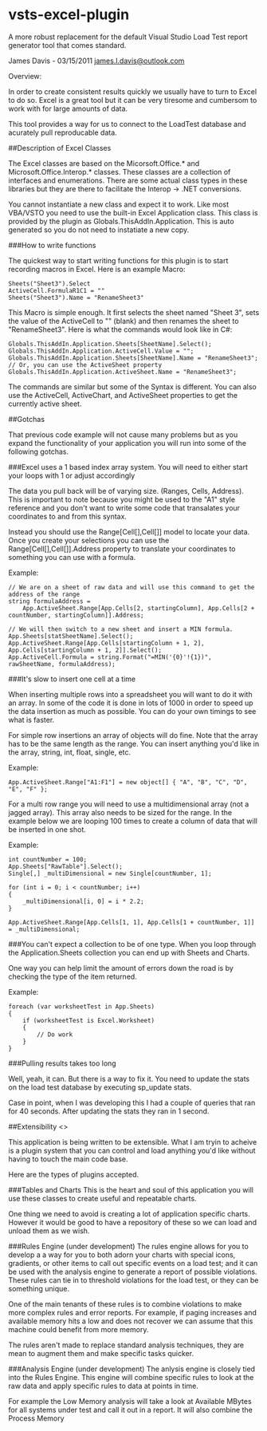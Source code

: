 vsts-excel-plugin
=================

A more robust replacement for the default Visual Studio Load Test report generator tool that comes standard.

James Davis - 03/15/2011
james.l.davis@outlook.com

Overview:

In order to create consistent results quickly we usually have to turn to Excel to do so. Excel is a great tool but it can be very tiresome and cumbersom to work with for large amounts of data.

This tool provides a way for us to connect to the LoadTest database and acurately pull reproducable data.


##Description of Excel Classes

The Excel classes are based on the Micorsoft.Office.* and Microsoft.Office.Interop.* classes. These classes are a collection of interfaces and enumerations.  There are some actual class types in these libraries but they are there to facilitate the Interop -> .NET conversions.

You cannot instantiate a new class and expect it to work. Like most VBA/VSTO you need to use the built-in 	Excel Application class. This class is provided by the plugin as Globals.ThisAddIn.Application. This is 	auto generated so you do not need to instatiate a new copy.

###How to write functions

The quickest way to start writing functions for this plugin is to start recording macros in Excel. Here	is an example Macro:
```
Sheets("Sheet3").Select
ActiveCell.FormulaR1C1 = ""
Sheets("Sheet3").Name = "RenameSheet3"
```

This Macro is simple enough. It first selects the sheet named "Sheet 3", sets the value of the ActiveCell 	to "" (blank) and then renames the sheet to "RenameSheet3".  Here is what the commands would look like in C#:
```	
Globals.ThisAddIn.Application.Sheets[SheetName].Select();
Globals.ThisAddIn.Application.ActiveCell.Value = "";
Globals.ThisAddIn.Application.Sheets[SheetName].Name = "RenameSheet3";
// Or, you can use the ActiveSheet property
Globals.ThisAddIn.Application.ActiveSheet.Name = "RenameSheet3";
```

The commands are similar but some of the Syntax is different. You can also use the ActiveCell, ActiveChart, and ActiveSheet properties to get the currently active sheet.

##Gotchas

That previous code example will not cause many problems but as you expand the functionality of your application you will run into some of the following gotchas.

###Excel uses a 1 based index array system. 
You will need to either start your loops with 1 or adjust accordingly

The data you pull back will be of varying size. (Ranges, Cells, Address). This is important to note because you might be used to the "A1" style reference and you don't want to write some code that transalates your coordinates to and from this syntax.

Instead you should use the Range[Cell[],Cell[]] model to locate your data.  Once you create your selections you can use the Range[Cell[],Cell[]].Address property to translate your coordinates to something you can use with a formula.

Example:
```
// We are on a sheet of raw data and will use this command to get the address of the range
string formulaAddress = 
	App.ActiveSheet.Range[App.Cells[2, startingColumn], App.Cells[2 + countNumber, startingColumn]].Address;

// We will then switch to a new sheet and insert a MIN formula.
App.Sheets[statSheetName].Select();
App.ActiveSheet.Range[App.Cells[startingColumn + 1, 2], App.Cells[startingColumn + 1, 2]].Select();
App.ActiveCell.Formula = string.Format("=MIN('{0}'!{1})", rawSheetName, formulaAddress);
```

###It's slow to insert one cell at a time

When inserting multiple rows into a spreadsheet you will want to do it with an array. In some of the code it is done in lots of 1000 in order to speed up the data insertion as much as possible.  You can do your own timings to see what is faster.

For simple row insertions an array of objects will do fine. Note that the array has to be the same length as the range. You can insert anything you'd like in the array, string, int, float, single, etc.

Example:
```
App.ActiveSheet.Range["A1:F1"] = new object[] { "A", "B", "C", "D", "E", "F" };
```

For a multi row range you will need to use a multidimensional array (not a jagged array).  This array also
needs to be sized for the range. In the example below we are looping 100 times to create a column of data 
that will be inserted in one shot.

Example:
```
int countNumber = 100;
App.Sheets["RawTable"].Select();
Single[,] _multiDimensional = new Single[countNumber, 1];

for (int i = 0; i < countNumber; i++)
{
	_multiDimensional[i, 0] = i * 2.2;
}

App.ActiveSheet.Range[App.Cells[1, 1], App.Cells[1 + countNumber, 1]] = _multiDimensional;
```
###You can't expect a collection to be of one type.
When you loop through the Application.Sheets collection you can end up with Sheets and Charts.

One way you can help limit the amount of errors down the road is by checking the type of the item returned.

Example:
```
foreach (var worksheetTest in App.Sheets)
{
	if (worksheetTest is Excel.Worksheet)
	{
		// Do work
	}
}
```

###Pulling results takes too long
		
Well, yeah, it can. But there is a way to fix it. You need to update the stats on the load test database by executing sp_update stats.

Case in point, when I was developing this I had a couple of queries that ran for 40 seconds.  After updating the stats they ran in 1 second.

##Extensibility <<SOMEWHAT INCOMPLETE>>

This application is being written to be extensible.  What I am tryin to acheive is a plugin system that you can control and load anything you'd like without having to touch the main code base.

Here are the types of plugins accepted.

###Tables and Charts
This is the heart and soul of this application you will use these classes to create useful and repeatable charts.

One thing we need to avoid is creating a lot of application specific charts. However it would be good to have a repository of these so we can load and unload them as we wish.

###Rules Engine (under development)
The rules engine allows for you to develop a a way for you to both adorn your charts with special icons, gradients, or other items to call out specific events on a load test; and it can be used with the analysis engine to generate a report of possible violations. These rules can tie in to threshold violations for the load test, or they can be something unique.

One of the main tenants of these rules is to combine violations to make more complex rules and error reports. For example, if paging increases and available memory hits a low and does not recover we can assume that this machine could benefit from more memory.

The rules aren't made to replace standard analysis techniques, they are mean to augment them and make specific tasks quicker.

###Analysis Engine (under development)
The anlysis engine is closely tied into the Rules Engine. This engine will combine specific rules to look at the raw data and apply specific rules to data at points in time.

For example the Low Memory analysis will take a look at Available MBytes for all systems under test and call it out in a report. It will also combine the Process Memory 